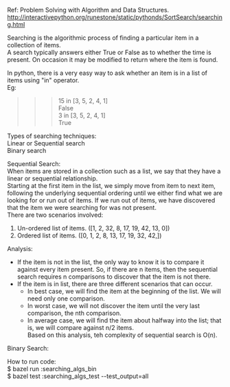 Ref: Problem Solving with Algorithm and Data Structures.  
http://interactivepython.org/runestone/static/pythonds/SortSearch/searching.html

Searching is the algorithmic process of finding a particular item in a  
collection of items.  
A search typically answers either True or False as to whether the time is  
present. On occasion it may be modified to return where the item is found.  

In python, there is a very easy way to ask whether an item is in a list of  items using "in" operator.  
Eg:  
>>> 15 in [3, 5, 2, 4, 1]  
False  
>>> 3 in [3, 5, 2, 4, 1]  
True  

Types of searching techniques:  
Linear or Sequential search  
Binary search  


Sequential Search:  
When items are stored in a collection such as a list, we say that they have a  
linear or sequential relationship.  
Starting at the first item in the list, we simply move from item to next item,  
following the underlying sequential ordering until we either find what we are  
looking for or run out of items. If we run out of items, we have discovered  that the item we were searching for was not present.  
There are two scenarios involved:  
1. Un-ordered list of items. ([1, 2, 32, 8, 17, 19, 42, 13, 0])  
2. Ordered list of items. ([0, 1, 2, 8, 13, 17, 19, 32, 42,])  

Analysis:  
- If the item is not in the list, the only way to know it is to compare it   against every item present. So, if there are n items, then the sequential   search requires n comparisons to discover that the item is not there.  
- If the item is in list, there are three different scenarios that can occur.  
  * In best case, we will find the item at the beginning of the list. We will  need only one comparison.  
  * In worst case, we will not discover the item until the very last  comparison, the nth comparison.  
  * In average case, we will find the item about halfway into the list; that   is, we will compare against n/2 items.  
Based on this analysis, teh complexity of sequential search is O(n).  


Binary Search:  


How to run code:  
$ bazel run :searching_algs_bin  
$ bazel test :searching_algs_test --test_output=all  
